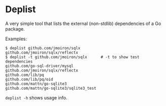 # Deplist

A very simple tool that lists the external (non-stdlib) dependencies of a Go package.

Examples:

    $ deplist github.com/jmoiron/sqlx 
    github.com/jmoiron/sqlx/reflectx
    $ deplist -t github.com/jmoiron/sqlx      # -t to show test dependencies
    github.com/go-sql-driver/mysql
    github.com/jmoiron/sqlx/reflectx
    github.com/lib/pq
    github.com/lib/pq/oid
    github.com/mattn/go-sqlite3
    github.com/mattn/go-sqlite3/sqlite3_test

`deplist -h` shows usage info.
